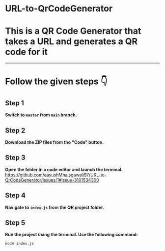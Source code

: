 # URL-to-QrCodeGenerator

# This is a QR Code Generator that takes a URL and generates a QR code for it

---

# Follow the given steps 👇

## Step 1
**Switch to `master` from `main` branch.**

## Step 2
**Download the ZIP files from the "Code" button.**

## Step 3
**Open the folder in a code editor and launch the terminal.**
https://github.com/aayushMhaisgawali97/URL-to-QrCodeGenerator/issues/1#issue-3101534300

## Step 4
**Navigate to `index.js` from the QR project folder.**



## Step 5
**Run the project using the terminal. Use the following command:**

```bash
node index.js
